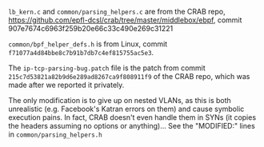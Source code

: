 `lb_kern.c` and `common/parsing_helpers.c` are from the CRAB repo, https://github.com/epfl-dcsl/crab/tree/master/middlebox/ebpf, commit 907e7674c6963f259b20e66c33c490e269c31221

`common/bpf_helper_defs.h` is from Linux, commit `f71077a4d84bbe8c7b91b7db7c4ef815755ac5e3`.

The `ip-tcp-parsing-bug.patch` file is the patch from commit `215c7d53821a82b9d6e289ad8267ca9f808911f9` of the CRAB repo, which was made after we reported it privately.

The only modification is to give up on nested VLANs, as this is both unrealistic (e.g. Facebook's Katran errors on them) and cause symbolic execution pains.
In fact, CRAB doesn't even handle them in SYNs (it copies the headers assuming no options or anything)...
See the "MODIFIED:" lines in `common/parsing_helpers.h`
